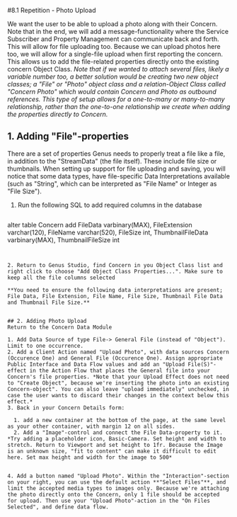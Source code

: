#8.1 Repetition - Photo Upload


We want the user to be able to upload a photo along with their Concern. Note that in the end, we will add a message-functionality where the Service Subscriber and Property Management can communicate back and forth. This will allow for file uploading too. Because we can upload photos here too, we will allow for a single-file upload when first reporting the concern. This allows us to add the file-related properties directly onto the existing concern Object Class. *Note that if we wanted to attach several files, likely a variable number too, a better solution would be creating two new object classes; a "File" or "Photo" object class and a relation-Object Class called "Concern Photo" which would contain Concern and Photo as outbound references. This type of setup allows for a one-to-many or many-to-many relationship, rather than the one-to-one relationship we create when adding the properties directly to Concern.*


## 1. Adding "File"-properties

There are a set of properties Genus needs to properly treat a file like a file, in addition to the "StreamData" (the file itself). These include file size or thumbnails. When setting up support for file uploading and saving, you will notice that some data types, have file-specific Data Interpretations available (such as "String", which can be interpreted as "File Name" or Integer as "File Size").

1. Run the following SQL to add required columns in the database   
   ```
alter table Concern add
  FileData varbinary(MAX),
  FileExtension varchar(120),
  FileName varchar(520),
  FileSize int,
  ThumbnailFileData varbinary(MAX),
  ThumbnailFileSize int  
  ```


2. Return to Genus Studio, find Concern in you Object Class list and right click to choose "Add Object Class Properties...". Make sure to keep all the file columns selected

**You need to ensure the following data interpretations are present; File Data, File Extension, File Name, File Size, Thumbnail File Data and Thumbnail File Size.**


## 2. Adding Photo Upload
Return to the Concern Data Module

1. Add Data Source of type File-> General File (instead of "Object"). Limit to one occurrence.
2. Add a Client Action named "Upload Photo", with data sources Concern (Occurence One) and General File (Occurence One). Assign appropriate Public Interface and Data Flow values and add an "Upload File(S)"-effect in the Action Flow that places the General file into your Concern's file properties. *Note that your Upload Effect does not need to "Create Object", because we're inserting the photo into an existing Concern-object". You can also leave "upload immediately" unchecked, in case the user wants to discard their changes in the context below this effect.*
3. Back in your Concern Details form:

    1. add a new container at the bottom of the page, at the same level as your other container, with margin 12 on all sides.
    2. Add a "Image"-control and connect the File Data-property to it. *Try adding a placeholder icon, Basic-Camera. Set height and width to stretch. Return to Viewport and set height to 1fr. Because the Image is an unknown size, "fit to content" can make it difficult to edit here. Set max height and width for the image to 500*


4. Add a button named "Upload Photo". Within the "Interaction"-section on your right, you can use the default action **"Select Files"**, and limit the accepted media types to images only. Because we're attaching the photo directly onto the Concern, only 1 file should be accepted for upload. Then use your "Upload Photo"-action in the "On Files Selected", and define data flow.
